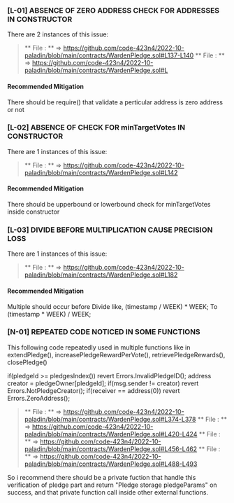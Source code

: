 ### [L-01] ABSENCE OF ZERO ADDRESS CHECK FOR ADDRESSES IN CONSTRUCTOR 
There are 2 instances of this issue:
> ** File :  **  => https://github.com/code-423n4/2022-10-paladin/blob/main/contracts/WardenPledge.sol#L137-L140
> ** File :  **  => https://github.com/code-423n4/2022-10-paladin/blob/main/contracts/WardenPledge.sol#L

#### Recommended Mitigation
There should be require() that validate a perticular address is zero address or not


### [L-02] ABSENCE OF CHECK FOR minTargetVotes IN CONSTRUCTOR 

There are 1 instances of this issue:
> ** File :  **  => https://github.com/code-423n4/2022-10-paladin/blob/main/contracts/WardenPledge.sol#L142

#### Recommended Mitigation
There should be upperbound or lowerbound check for minTargetVotes inside constructor


### [L-03] DIVIDE BEFORE MULTIPLICATION CAUSE PRECISION LOSS

There are 1 instances of this issue:
> ** File :  **  => https://github.com/code-423n4/2022-10-paladin/blob/main/contracts/WardenPledge.sol#L182

#### Recommended Mitigation
Multiple should occur before Divide like,
(timestamp / WEEK) * WEEK; 
To
(timestamp * WEEK) / WEEK; 


### [N-01] REPEATED CODE NOTICED IN SOME FUNCTIONS

This following code repeatedly used in multiple functions like in extendPledge(), increasePledgeRewardPerVote(), retrievePledgeRewards(), closePledge()

if(pledgeId >= pledgesIndex()) revert Errors.InvalidPledgeID();
        address creator = pledgeOwner[pledgeId];
        if(msg.sender != creator) revert Errors.NotPledgeCreator();
        if(receiver == address(0)) revert Errors.ZeroAddress();

> ** File :  **  => https://github.com/code-423n4/2022-10-paladin/blob/main/contracts/WardenPledge.sol#L374-L378
> ** File :  **  => https://github.com/code-423n4/2022-10-paladin/blob/main/contracts/WardenPledge.sol#L420-L424
> ** File :  **  => https://github.com/code-423n4/2022-10-paladin/blob/main/contracts/WardenPledge.sol#L456-L462
> ** File :  **  => https://github.com/code-423n4/2022-10-paladin/blob/main/contracts/WardenPledge.sol#L488-L493

So i recommend there should be a private fuction that handle this verification of pledge part and return "Pledge storage pledgeParams" on success, and that private function call inside other external functions. 